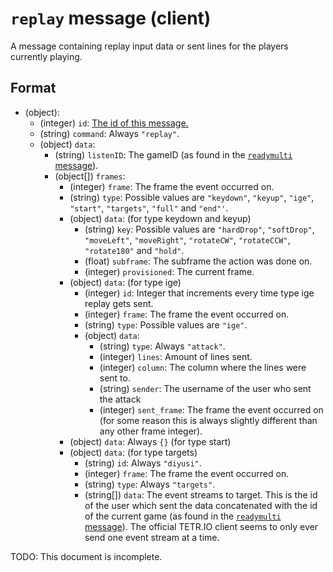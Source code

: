 # `replay` message (client)

A message containing replay input data or sent lines for the players currently playing.

## Format

* (object):
    * (integer) `id`: [The id of this message.](../Ribbon.md#id-messages)
    * (string) `command`: Always `"replay"`.
    * (object) `data`: 
        * (string) `listenID`: The gameID (as found in the [`readymulti` message](server_readymulti.md)).
        * (object[]) `frames`:
            * (integer) `frame`: The frame the event occurred on.
            * (string) `type`: Possible values are `"keydown"`, `"keyup"`, `"ige"`, `"start"`, `"targets"`, `"full"` and `"end"'`.
            * (object) `data`:  (for type keydown and keyup)
                * (string) `key`: Possible values are `"hardDrop"`, `"softDrop"`, `"moveLeft"`, `"moveRight"`, `"rotateCW"`, `"rotateCCW"`, `"rotate180"` and `"hold"`.
                * (float) `subframe`: The subframe the action was done on.
                * (integer) `provisioned`: The current frame.
            * (object) `data`: (for type ige)
                * (integer) `id`: Integer that increments every time type ige replay gets sent.
                * (integer) `frame`: The frame the event occurred on.
                * (string) `type`: Possible values are `"ige"`.
                * (object) `data`:
                    * (string) `type`: Always `"attack"`.
                    * (integer) `lines`: Amount of lines sent.
                    * (integer) `column`: The column where the lines were sent to.
                    * (string) `sender`: The username of the user who sent the attack
                    * (integer) `sent_frame`: The frame the event occurred on (for some reason this is always slightly different than any other frame integer).
            * (object) `data`: Always `{}` (for type start)
            * (object) `data`: (for type targets)
                * (string) `id`: Always `"diyusi"`.
                * (integer) `frame`: The frame the event occurred on.
                * (string) `type`: Always `"targets"`.
                * (string[]) `data`: The event streams to target. This is the id of the user which sent the data concatenated with the id of the current game (as found in the [`readymulti` message](server_readymulti.md)). The official TETR.IO client seems to only ever send one event stream at a time.

TODO: This document is incomplete.
